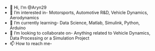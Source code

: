 - 👋 Hi, I’m @Aryn29
- 👀 I’m interested in- Motorsports, Automotive R&D, Vehicle Dynamics, Aerodynamics
- 🌱 I’m currently learning- Data Science, Matlab, Simulink, Python, Arduino 
- 💞️ I’m looking to collaborate on- Anything related to Vehicle Dynamics, Data Processing or a Simulation Project
- 📫 How to reach me- 

<!---
Aryn29/Aryn29 is a ✨ special ✨ repository because its `README.md` (this file) appears on your GitHub profile.
You can click the Preview link to take a look at your changes.
--->
